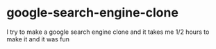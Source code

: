 # google-search-engine-clone
I try to make a google search engine clone and it takes me 1/2 hours to make it and it was fun

